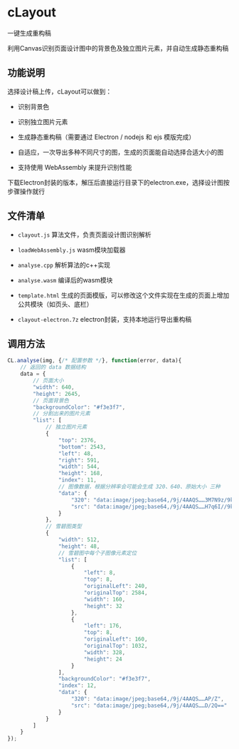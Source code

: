 # cLayout

一键生成重构稿

利用Canvas识别页面设计图中的背景色及独立图片元素，并自动生成静态重构稿

## 功能说明

选择设计稿上传，cLayout可以做到：

- 识别背景色

- 识别独立图片元素

- 生成静态重构稿（需要通过 Electron / nodejs 和 ejs 模版完成）

- 自适应，一次导出多种不同尺寸的图，生成的页面能自动选择合适大小的图

- 支持使用 WebAssembly 来提升识别性能

下载Electron封装的版本，解压后直接运行目录下的electron.exe，选择设计图按步骤操作就行

## 文件清单

- `clayout.js` 算法文件，负责页面设计图识别解析

- `loadWebAssembly.js` wasm模块加载器

- `analyse.cpp` 解析算法的c++实现

- `analyse.wasm` 编译后的wasm模块

- `template.html` 生成的页面模版，可以修改这个文件实现在生成的页面上增加公共模块（如页头、底栏）

- `clayout-electron.7z` electron封装，支持本地运行导出重构稿

## 调用方法

```javaScript
CL.analyse(img, {/* 配置参数 */}, function(error, data){
    // 返回的 data 数据结构
    data = {
        // 页面大小
        "width": 640,
        "height": 2645,
        // 页面背景色
        "backgroundColor": "#f3e3f7",
        // 分割出来的图片元素
        "list": [
            // 独立图片元素
            {
                "top": 2376,
                "bottom": 2543,
                "left": 48,
                "right": 591,
                "width": 544,
                "height": 168,
                "index": 11,
                // 图像数据，根据分辨率会可能会生成 320、640、原始大小 三种
                "data": {
                    "320": "data:image/jpeg;base64,/9j/4AAQS……3M7N9z/9k=",
                    "src": "data:image/jpeg;base64,/9j/4AAQS……H7q6I//9k="
                }
            },
            // 雪碧图类型
            {
                "width": 512,
                "height": 48,
                // 雪碧图中每个子图像元素定位
                "list": [
                    {
                        "left": 8,
                        "top": 8,
                        "originalLeft": 240,
                        "originalTop": 2584,
                        "width": 160,
                        "height": 32
                    },
                    {
                        "left": 176,
                        "top": 8,
                        "originalLeft": 160,
                        "originalTop": 1032,
                        "width": 328,
                        "height": 24
                    }
                ],
                "backgroundColor": "#f3e3f7",
                "index": 12,
                "data": {
                    "320": "data:image/jpeg;base64,/9j/4AAQS……AP/Z",
                    "src": "data:image/jpeg;base64,/9j/4AAQS……D/2Q=="
                }
            }
        ]
    }
});
```